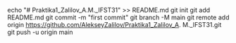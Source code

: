 echo "# Praktika1_Zalilov_A.M._IFST31" >> README.md 
git init 
git add README.md 
git commit -m "first commit" 
git branch -M main 
git remote add origin https://github.com/AlekseyZalilov/Praktika1_Zalilov_A. M._IFST31.git
 git push -u origin main
